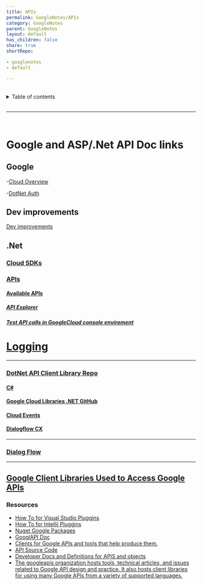 ```yaml
---
title: APIs
permalink: GoogleNotes/APIs
category: GoogleNotes
parent: GoogleNotes
layout: default
has_children: false
share: true
shortRepo:

- googlenotes
- default

---
```


<br/>              

<details markdown="block">                    
<summary>                    
Table of contents                    
</summary>                    
{: .text-delta }                    
1. TOC                    
{:toc}                    
</details>                    

<br/>                    

***                    

<br/>    

# Google and ASP/.Net API Doc links

## Google

-[Cloud Overview](https://cloud.google.com/apis/docs/overview)

-[DotNet Auth](https://googleapis.dev/dotnet/Google.Apis.Auth/latest/)

## Dev improvements

[Dev improvements](https://google.aip.dev/client-libraries)

## .Net

### [Cloud SDKs](https://cloud.google.com/dotnet/docs/reference  )

### [APIs](https://developers.google.com/api-client-library/dotnet/apis   )

#### [Available APIs](https://cloud.google.com/apis/docs/cloud-client-libraries)

##### [API Explorer](https://developers.google.com/apis-explorer)

##### [Test API calls in GoogleCloud console enviroment](https://cloud.google.com/logging/docs/api)

# [Logging](https://cloud.google.com/logging/docs/reference/api-overview)

***    

### [DotNet API Client Library Repo](https://github.com/googleapis/google-api-dotnet-client)

#### [C#](https://cloud.google.com/dotnet/docs/reference)

#### [Google Cloud Libraries .NET GitHub ](https://github.com/googleapis/google-cloud-dotnet)

#### [Cloud Events](https://github.com/googleapis/google-cloudevents-dotnet)

#### [Dialogflow CX](https://cloud.google.com/dotnet/docs/reference/Google.Cloud.Dialogflow.Cx.V3/latest)

***    

### [Dialog Flow](https://developers.google.com/api-client-library/dotnet/apis/dialogflow/v3)

***    

## [Google Client Libraries Used to Access Google APIs](https://developers.google.com/api-client-library)

### Resources

- [How To for Visual Studio Pluggins](https://cloud.google.com/tools/visual-studio/docs/how-to)
- [How To for Intellij Pluggins](https://cloud.google.com/code/docs/intellij)
- [Nuget Google Packages](https://www.nuget.org/profiles/google-apis-packages)
- [GooglAPI Doc](https://cloud.google.com/apis/docs/overview)
- [Clients for Google APIs and tools that help produce them.](https://github.com/googleapis)
- [API Source Code](https://github.com/googleapis/googleapis#google-apis)
- [Developer Docs and Definitions for APIS and objects](https://googleapis.dev/dotnet/Google.Apis.Auth/latest/api/Google.Apis.Auth.OAuth2.ServiceAccountCredential.html)
- [The googleapis organization hosts tools, technical articles, and issues related to Google API design and practice. It also hosts client libraries for using many Google APIs from a variety of supported languages.](https://github.com/googleapis/googleapis.github.io/)